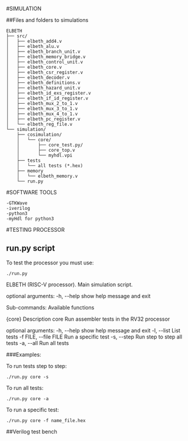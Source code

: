 #SIMULATION

##Files and folders to simulations

```
ELBETH
├── src/
│   ├── elbeth_add4.v
│   ├── elbeth_alu.v
│   ├── elbeth_branch_unit.v
│   ├── elbeth_memory_bridge.v
│   ├── elbeth_control_unit.v
│   ├── elbeth_core.v
│   ├── elbeth_csr_register.v
│   ├── elbeth_decoder.v
│   ├── elbeth_definitions.v
│   ├── elbeth_hazard_unit.v
│   ├── elbeth_id_exs_register.v
│   ├── elbeth_if_id_register.v
│   ├── elbeth_mux_2_to_1.v
│   ├── elbeth_mux_3_to_1.v
│   ├── elbeth_mux_4_to_1.v
│   ├── elbeth_pc_register.v
│   └── elbeth_reg_file.v
└── simulation/
    ├── cosimulation/
    │	└── core/
    │	    ├── core_test.py/
    │	    ├── core_top.v
    │	    └── myhdl.vpi
    ├── tests
    │	└── all tests (*.hex)
    ├── memory
    │	└── elbeth_memory.v
    └── run.py
```

#SOFTWARE TOOLS

	-GTKWave
	-iverilog
	-python3
	-myHdl for python3

#TESTING PROCESSOR

## run.py script

To test the processor you must use:
	
	./run.py

ELBETH (RISC-V processor). Main simulation script.

optional arguments:
  -h, --help  show help message and exit

Sub-commands:
  Available functions

  {core}      Description
    core      Run assembler tests in the RV32 processor

optional arguments:
  -h, --help            show help message and exit
  -l, --list            List tests
  -f FILE, --file FILE  Run a specific test
  -s, --step            Run step to step all tests
  -a, --all             Run all tests


###Examples:

To run tests step to step:

	./run.py core -s

To run all tests:

	./run.py core -a

To run a specific test:

	./run.py core -f name_file.hex

##Verilog test bench
